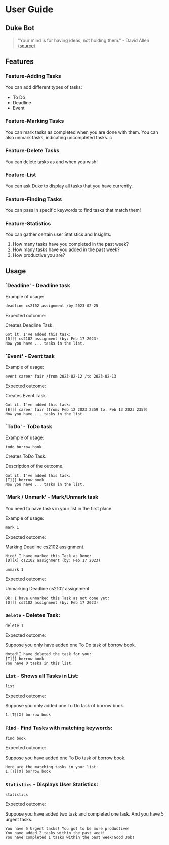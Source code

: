 # User Guide

## Duke Bot
> "Your mind is for having ideas, not holding them." - David Allen ([source](https://dansilvestre.com/productivity-quotes/))

## Features 

### Feature-Adding Tasks

You can add different types of tasks:
- To Do
- Deadline
- Event

### Feature-Marking Tasks

You can mark tasks as completed when you are done with them.
You can also unmark tasks, indicating uncompleted tasks.
c
### Feature-Delete Tasks

You can delete tasks as and when you wish!

### Feature-List

You can ask Duke to display all tasks that you have currently.

### Feature-Finding Tasks

You can pass in specific keywords to find tasks that match them! 

### Feature-Statistics

You can gather certain user Statistics and Insights:
1. How many tasks have you completed in the past week?
2. How many tasks have you added in the past week?
3. How productive you are?

## Usage

### `Deadline' - Deadline task

Example of usage: 

`deadline cs2102 assignment /by 2023-02-25`

Expected outcome:

Creates Deadline Task.

```
Got it. I've added this task:
[D][] cs2102 assignment (by: Feb 17 2023)
Now you have ... tasks in the list.
```

### `Event' - Event task

Example of usage: 

`event career fair /from 2023-02-12 /to 2023-02-13`

Expected outcome:

Creates Event Task.

```
Got it. I've added this task:
[E][] career fair (from: Feb 12 2023 2359 to: Feb 13 2023 2359)
Now you have ... tasks in the list.
```

### `ToDo' - ToDo task

Example of usage: 

`todo borrow book`

Creates ToDo Task.

Description of the outcome.

```
Got it. I've added this task:
[T][] borrow book
Now you have ... tasks in the list.
```

### `Mark / Unmark' - Mark/Unmark task

You need to have tasks in your list in the first place.

Example of usage: 

`mark 1`

Expected outcome:

Marking Deadline cs2102 assignment.

```
Nice! I have marked this Task as Done:
[D][X] cs2102 assignment (by: Feb 17 2023)
```

`unmark 1`

Expected outcome:

Unmarking Deadline cs2102 assignment.

```
Ok! I have unmarked this Task as not done yet:
[D][] cs2102 assignment (by: Feb 17 2023)
```

### `Delete` - Deletes Task:

`delete 1`

Expected outcome:

Suppose you only have added one To Do task of borrow book.

```
Noted!I have deleted the task for you:
[T][] borrow book
You have 0 tasks in this list.
```


### `List` - Shows all Tasks in List:

`list`

Expected outcome:

Suppose you only added one To Do task of borrow book.

```
1.[T][X] borrow book
```

### `Find` - Find Tasks with matching keywords:

`find book`

Expected outcome:

Suppose you have added one To Do task of borrow book.

```
Here are the matching tasks in your list:
1.[T][X] borrow book
```

### `Statistics` - Displays User Statistics:

`statistics`

Expected outcome:

Suppose you have added two task and completed one task.
And you have 5 urgent tasks.

```
You have 5 Urgent tasks! You got to be more productive!
You have added 2 tasks within the past week!
You have completed 1 tasks within the past week!Good Job!
```


